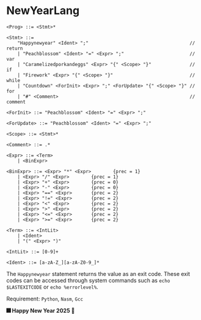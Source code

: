 # NewYearLang
```plain text
<Prog> ::= <Stmt>* 

<Stmt> ::= 
    "Happynewyear" <Ident> ";"                                     // return
    | "Peachblossom" <Ident> "=" <Expr> ";"                        // var
    | "Caramelizedporkandeggs" <Expr> "{" <Scope> "}"              // if
    | "Firework" <Expr> "{" <Scope> "}"                            // while
    | "Countdown" <ForInit> <Expr> ";" <ForUpdate> "{" <Scope> "}" // for
    | "#" <Comment>                                                // comment

<ForInit> ::= "Peachblossom" <Ident> "=" <Expr> ";"

<ForUpdate> ::= "Peachblossom" <Ident> "=" <Expr> ";"

<Scope> ::= <Stmt>*

<Comment> ::= .*

<Expr> ::= <Term> 
    | <BinExpr>

<BinExpr> ::= <Expr> "*" <Expr>        {prec = 1}
    | <Expr> "/" <Expr>        {prec = 1}
    | <Expr> "+" <Expr>        {prec = 0}
    | <Expr> "-" <Expr>        {prec = 0}
    | <Expr> "==" <Expr>       {prec = 2}
    | <Expr> "!=" <Expr>       {prec = 2}
    | <Expr> "<" <Expr>        {prec = 2}
    | <Expr> ">" <Expr>        {prec = 2}
    | <Expr> "<=" <Expr>       {prec = 2}
    | <Expr> ">=" <Expr>       {prec = 2}

<Term> ::= <IntLit> 
    | <Ident> 
    | "(" <Expr> ")"

<IntLit> ::= [0-9]+

<Ident> ::= [a-zA-Z_][a-zA-Z0-9_]*
```
The `Happynewyear` statement returns the value as an exit code. These exit codes can be accessed through system commands such as `echo $LASTEXITCODE` or `echo %errorlevel%`.

Requirement: `Python`, `Nasm`, `Gcc`

**🎆 Happy New Year 2025 🎇**
